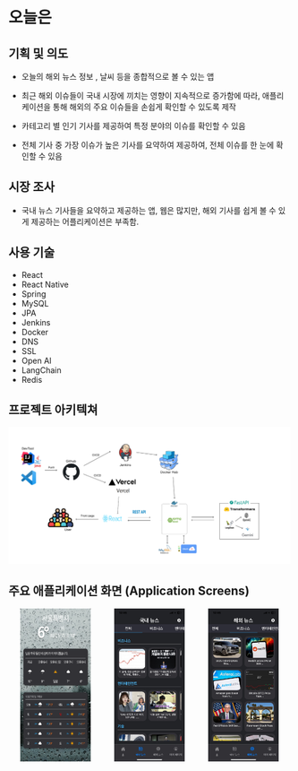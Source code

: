 # 오늘은


## 기획 및 의도
- 오늘의 해외 뉴스 정보 , 날씨 등을 종합적으로 볼 수 있는 앱

- 최근 해외 이슈들이 국내 시장에 끼치는 영향이 지속적으로 증가함에 따라, 애플리케이션을 통해 해외의 주요 이슈들을 손쉽게 확인할 수 있도록 제작

- 카테고리 별 인기 기사를 제공하여 특정 분야의 이슈를 확인할 수 있음

- 전체 기사 중 가장 이슈가 높은 기사를 요약하여 제공하여, 전체 이슈를 한 눈에 확인할 수 있음


## 시장 조사
- 국내 뉴스 기사들을 요약하고 제공하는 앱, 웹은 많지만, 해외 기사를 쉽게 볼 수 있게 제공하는 어플리케이션은 부족함.


## 사용 기술
- React
- React Native
- Spring
- MySQL
- JPA
- Jenkins
- Docker
- DNS
- SSL
- Open AI
- LangChain
- Redis

## 프로젝트 아키텍쳐

<img src="./newarch.png" alt="">

## 주요 애플리케이션 화면 (Application Screens)
<div style="display: flex; justify-content: space-around;">
    <img src="./a1.png" alt="" style="width: 25%; height: auto;">
    <img src="./a2.jpg" alt="" style="width: 25%; height: auto;">
    <img src="./a3.jpg" alt="" style="width: 25%; height: auto;">
</div>
